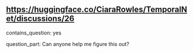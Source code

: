 ## https://huggingface.co/CiaraRowles/TemporalNet/discussions/26

contains_question: yes

question_part: Can anyone help me figure this out?